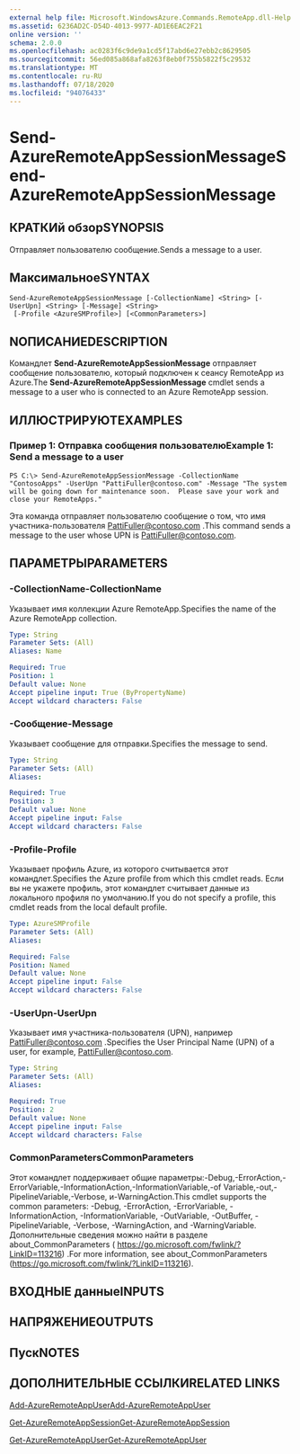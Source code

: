 ```yaml
---
external help file: Microsoft.WindowsAzure.Commands.RemoteApp.dll-Help.xml
ms.assetid: 6236AD2C-D54D-4013-9977-AD1E6EAC2F21
online version: ''
schema: 2.0.0
ms.openlocfilehash: ac0283f6c9de9a1cd5f17abd6e27ebb2c8629505
ms.sourcegitcommit: 56ed085a868afa8263f8eb0f755b5822f5c29532
ms.translationtype: MT
ms.contentlocale: ru-RU
ms.lasthandoff: 07/18/2020
ms.locfileid: "94076433"
---
```

# <span data-ttu-id="ca97e-101">Send-AzureRemoteAppSessionMessage</span><span class="sxs-lookup"><span data-stu-id="ca97e-101">Send-AzureRemoteAppSessionMessage</span></span>

## <span data-ttu-id="ca97e-102">КРАТКИй обзор</span><span class="sxs-lookup"><span data-stu-id="ca97e-102">SYNOPSIS</span></span>
<span data-ttu-id="ca97e-103">Отправляет пользователю сообщение.</span><span class="sxs-lookup"><span data-stu-id="ca97e-103">Sends a message to a user.</span></span>

## <span data-ttu-id="ca97e-104">Максимальное</span><span class="sxs-lookup"><span data-stu-id="ca97e-104">SYNTAX</span></span>

```
Send-AzureRemoteAppSessionMessage [-CollectionName] <String> [-UserUpn] <String> [-Message] <String>
 [-Profile <AzureSMProfile>] [<CommonParameters>]
```

## <span data-ttu-id="ca97e-105">NОПИСАНИЕ</span><span class="sxs-lookup"><span data-stu-id="ca97e-105">DESCRIPTION</span></span>
<span data-ttu-id="ca97e-106">Командлет **Send-AzureRemoteAppSessionMessage** отправляет сообщение пользователю, который подключен к сеансу RemoteApp из Azure.</span><span class="sxs-lookup"><span data-stu-id="ca97e-106">The **Send-AzureRemoteAppSessionMessage** cmdlet sends a message to a user who is connected to an Azure RemoteApp session.</span></span>

## <span data-ttu-id="ca97e-107">ИЛЛЮСТРИРУЮТ</span><span class="sxs-lookup"><span data-stu-id="ca97e-107">EXAMPLES</span></span>

### <span data-ttu-id="ca97e-108">Пример 1: Отправка сообщения пользователю</span><span class="sxs-lookup"><span data-stu-id="ca97e-108">Example 1: Send a message to a user</span></span>
```
PS C:\> Send-AzureRemoteAppSessionMessage -CollectionName "ContosoApps" -UserUpn "PattiFuller@contoso.com" -Message "The system will be going down for maintenance soon.  Please save your work and close your RemoteApps."
```

<span data-ttu-id="ca97e-109">Эта команда отправляет пользователю сообщение о том, что имя участника-пользователя PattiFuller@contoso.com .</span><span class="sxs-lookup"><span data-stu-id="ca97e-109">This command sends a message to the user whose UPN is PattiFuller@contoso.com.</span></span>

## <span data-ttu-id="ca97e-110">ПАРАМЕТРЫ</span><span class="sxs-lookup"><span data-stu-id="ca97e-110">PARAMETERS</span></span>

### <span data-ttu-id="ca97e-111">-CollectionName</span><span class="sxs-lookup"><span data-stu-id="ca97e-111">-CollectionName</span></span>
<span data-ttu-id="ca97e-112">Указывает имя коллекции Azure RemoteApp.</span><span class="sxs-lookup"><span data-stu-id="ca97e-112">Specifies the name of the Azure RemoteApp collection.</span></span>

```yaml
Type: String
Parameter Sets: (All)
Aliases: Name

Required: True
Position: 1
Default value: None
Accept pipeline input: True (ByPropertyName)
Accept wildcard characters: False
```

### <span data-ttu-id="ca97e-113">-Сообщение</span><span class="sxs-lookup"><span data-stu-id="ca97e-113">-Message</span></span>
<span data-ttu-id="ca97e-114">Указывает сообщение для отправки.</span><span class="sxs-lookup"><span data-stu-id="ca97e-114">Specifies the message to send.</span></span>

```yaml
Type: String
Parameter Sets: (All)
Aliases: 

Required: True
Position: 3
Default value: None
Accept pipeline input: False
Accept wildcard characters: False
```

### <span data-ttu-id="ca97e-115">-Profile</span><span class="sxs-lookup"><span data-stu-id="ca97e-115">-Profile</span></span>
<span data-ttu-id="ca97e-116">Указывает профиль Azure, из которого считывается этот командлет.</span><span class="sxs-lookup"><span data-stu-id="ca97e-116">Specifies the Azure profile from which this cmdlet reads.</span></span>
<span data-ttu-id="ca97e-117">Если вы не укажете профиль, этот командлет считывает данные из локального профиля по умолчанию.</span><span class="sxs-lookup"><span data-stu-id="ca97e-117">If you do not specify a profile, this cmdlet reads from the local default profile.</span></span>

```yaml
Type: AzureSMProfile
Parameter Sets: (All)
Aliases: 

Required: False
Position: Named
Default value: None
Accept pipeline input: False
Accept wildcard characters: False
```

### <span data-ttu-id="ca97e-118">-UserUpn</span><span class="sxs-lookup"><span data-stu-id="ca97e-118">-UserUpn</span></span>
<span data-ttu-id="ca97e-119">Указывает имя участника-пользователя (UPN), например PattiFuller@contoso.com .</span><span class="sxs-lookup"><span data-stu-id="ca97e-119">Specifies the User Principal Name (UPN) of a user, for example, PattiFuller@contoso.com.</span></span>

```yaml
Type: String
Parameter Sets: (All)
Aliases: 

Required: True
Position: 2
Default value: None
Accept pipeline input: False
Accept wildcard characters: False
```

### <span data-ttu-id="ca97e-120">CommonParameters</span><span class="sxs-lookup"><span data-stu-id="ca97e-120">CommonParameters</span></span>
<span data-ttu-id="ca97e-121">Этот командлет поддерживает общие параметры:-Debug,-ErrorAction,-ErrorVariable,-InformationAction,-InformationVariable,-of Variable,-out,-PipelineVariable,-Verbose, и-WarningAction.</span><span class="sxs-lookup"><span data-stu-id="ca97e-121">This cmdlet supports the common parameters: -Debug, -ErrorAction, -ErrorVariable, -InformationAction, -InformationVariable, -OutVariable, -OutBuffer, -PipelineVariable, -Verbose, -WarningAction, and -WarningVariable.</span></span> <span data-ttu-id="ca97e-122">Дополнительные сведения можно найти в разделе about_CommonParameters ( https://go.microsoft.com/fwlink/?LinkID=113216) .</span><span class="sxs-lookup"><span data-stu-id="ca97e-122">For more information, see about_CommonParameters (https://go.microsoft.com/fwlink/?LinkID=113216).</span></span>

## <span data-ttu-id="ca97e-123">ВХОДНЫЕ данные</span><span class="sxs-lookup"><span data-stu-id="ca97e-123">INPUTS</span></span>

## <span data-ttu-id="ca97e-124">НАПРЯЖЕНИЕ</span><span class="sxs-lookup"><span data-stu-id="ca97e-124">OUTPUTS</span></span>

## <span data-ttu-id="ca97e-125">Пуск</span><span class="sxs-lookup"><span data-stu-id="ca97e-125">NOTES</span></span>

## <span data-ttu-id="ca97e-126">ДОПОЛНИТЕЛЬНЫЕ ССЫЛКИ</span><span class="sxs-lookup"><span data-stu-id="ca97e-126">RELATED LINKS</span></span>

[<span data-ttu-id="ca97e-127">Add-AzureRemoteAppUser</span><span class="sxs-lookup"><span data-stu-id="ca97e-127">Add-AzureRemoteAppUser</span></span>](./Add-AzureRemoteAppUser.md)

[<span data-ttu-id="ca97e-128">Get-AzureRemoteAppSession</span><span class="sxs-lookup"><span data-stu-id="ca97e-128">Get-AzureRemoteAppSession</span></span>](./Get-AzureRemoteAppSession.md)

[<span data-ttu-id="ca97e-129">Get-AzureRemoteAppUser</span><span class="sxs-lookup"><span data-stu-id="ca97e-129">Get-AzureRemoteAppUser</span></span>](./Get-AzureRemoteAppUser.md)


